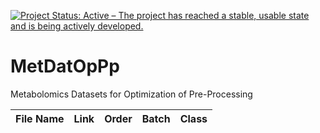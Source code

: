 <!-- badges: starts -->
[![Project Status: Active – The project has reached a stable, usable state and is being actively developed.](https://www.repostatus.org/badges/latest/active.svg)](https://www.repostatus.org/#active)
<!-- badges: end -->

# MetDatOpPp
Metabolomics Datasets for Optimization of Pre-Processing

File Name | Link | Order | Batch | Class
--------- | ---- | ----- | ----- | -----



